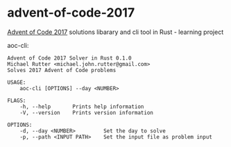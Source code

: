 # advent-of-code-2017
[Advent of Code 2017](https://adventofcode.com/2017) solutions libarary and cli tool in Rust - learning project

aoc-cli:
```
Advent of Code 2017 Solver in Rust 0.1.0
Michael Rutter <michael.john.rutter@gmail.com>
Solves 2017 Advent of Code problems

USAGE:
    aoc-cli [OPTIONS] --day <NUMBER>

FLAGS:
    -h, --help       Prints help information
    -V, --version    Prints version information

OPTIONS:
    -d, --day <NUMBER>         Set the day to solve
    -p, --path <INPUT PATH>    Set the input file as problem input
```
